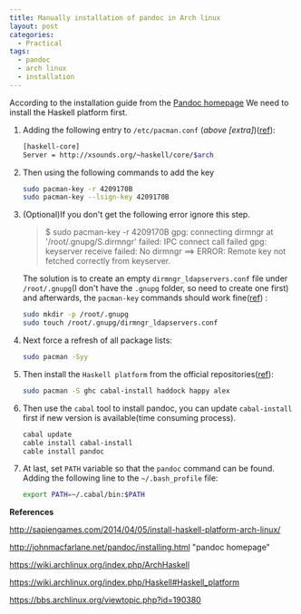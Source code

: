 ```yaml
---
title: Manually installation of pandoc in Arch linux
layout: post
categories:
  - Practical
tags:
  - pandoc
  - arch linux
  - installation
---
```


According to the installation guide from the [Pandoc homepage][pandoc-hp]
We need to install the Haskell platform first.

1. Adding the following entry to `/etc/pacman.conf` (*above [extra]*)([ref][haskell]):

   ```bash
   [haskell-core]
   Server = http://xsounds.org/~haskell/core/$arch
   ```

2. Then using the following commands to add the key

   ```bash
   sudo pacman-key -r 4209170B
   sudo pacman-key --lsign-key 4209170B
   ```

3. (Optional)If you don't get the following error ignore this step.

   > $ sudo pacman-key -r 4209170B
   > gpg: connecting dirmngr at '/root/.gnupg/S.dirmngr' failed: IPC connect call failed
   > gpg: keyserver receive failed: No dirmngr
   > ==> ERROR: Remote key not fetched correctly from keyserver.
   
   The solution is to create an empty `dirmngr_ldapservers.conf` file under `/root/.gnupg`(I don't have the `.gnupg` folder, so need to create one first) and afterwards, the `pacman-key` commands should work fine([ref][gnupg]) :
   
   ```bash
   sudo mkdir -p /root/.gnupg
   sudo touch /root/.gnupg/dirmngr_ldapservers.conf
   ```
   
4. Next force a refresh of all package lists:

   ```bash
   sudo pacman -Syy
   ```
   
5. Then install the `Haskell platform` from the official repositories([ref][hp]):

   ```bash
   sudo pacman -S ghc cabal-install haddock happy alex
   ```
   
6. Then use the `cabal` tool to install pandoc, you can update `cabal-install` first if new version is available(time consuming process).

   ```bash
   cabal update
   cable install cabal-install
   cable install pandoc
   ```
   
7. At last, set `PATH` variable so that the `pandoc` command can be found. Adding the following line to the `~/.bash_profile` file:

   ```bash
   export PATH=~/.cabal/bin:$PATH
   ```
   
**References**

http://sapiengames.com/2014/04/05/install-haskell-platform-arch-linux/

http://johnmacfarlane.net/pandoc/installing.html "pandoc homepage"

https://wiki.archlinux.org/index.php/ArchHaskell

https://wiki.archlinux.org/index.php/Haskell#Haskell_platform

https://bbs.archlinux.org/viewtopic.php?id=190380

[pandoc-hp]: http://johnmacfarlane.net/pandoc/installing.html "pandoc homepage"

[haskell]: https://wiki.archlinux.org/index.php/ArchHaskell

[hp]: https://wiki.archlinux.org/index.php/Haskell#Haskell_platform

[gnupg]: https://bbs.archlinux.org/viewtopic.php?id=190380

